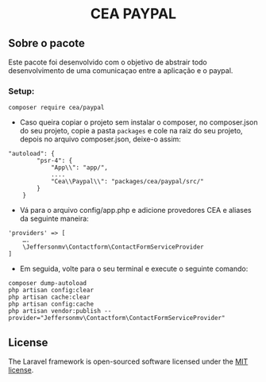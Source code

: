 <h1 align="center">CEA PAYPAL</h1>

## Sobre o pacote

Este pacote foi desenvolvido com o objetivo de abstrair todo desenvolvimento de uma comunicaçao entre a aplicação e o paypal.

### Setup:
````composer require cea/paypal````

- Caso queira copiar o projeto sem instalar o composer, no composer.json do seu projeto, copie a pasta `packages` e cole na raiz do seu projeto, depois no arquivo composer.json, deixe-o assim:

````
"autoload": {
        "psr-4": {
            "App\\": "app/",
            ....
            "Cea\\Paypal\\": "packages/cea/paypal/src/"
        }
    }
````

- Vá para o arquivo config/app.php e adicione provedores CEA e aliases da seguinte maneira:
````
'providers' => [
    ….
    \Jeffersonmv\Contactform\ContactFormServiceProvider
]
````

- Em seguida, volte para o seu terminal e execute o seguinte comando:

```` 
composer dump-autoload
php artisan config:clear
php artisan cache:clear
php artisan config:cache
php artisan vendor:publish --provider="Jeffersonmv\Contactform\ContactFormServiceProvider"
 ````



## License

The Laravel framework is open-sourced software licensed under the [MIT license](https://opensource.org/licenses/MIT).
